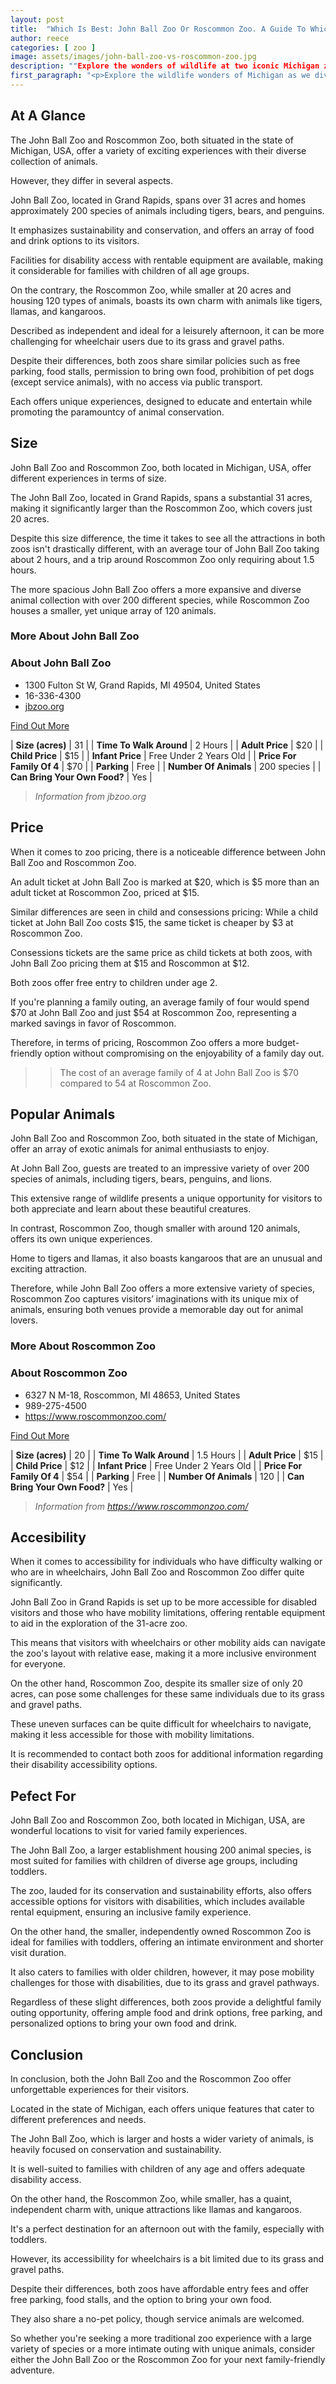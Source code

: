 ```yaml
---
layout: post
title:  "Which Is Best: John Ball Zoo Or Roscommon Zoo. A Guide To Which Is The Best Zoo In Michigan, USA"
author: reece
categories: [ zoo ]
image: assets/images/john-ball-zoo-vs-roscommon-zoo.jpg
description: ""Explore the wonders of wildlife at two iconic Michigan zoos - John Ball Zoo and Roscommon Zoo. This enlightening comparison provides insight into their unique attractions, conservation efforts, and visitor experiences. Navigate your next zoo visit today!""
first_paragraph: "<p>Explore the wildlife wonders of Michigan as we dive into the heart of two prominent zoos: the expansive, family-friendly John Ball Zoo, known for its commitment to conservation and sustainability, and the charming, independently-run Roscommon Zoo, beloved for its toddler-friendly environments.</p><p>From the lion's den at John Ball to the Llama enclosure at Roscommon, feel the passion for wildlife that each zoo exudes.</p><p>Compare the accessibility, attractions, and amenities as we navigate the vastly different terrains and experiences these zoos offer.</p><p>This article is sure to guide your next family adventure and answer your curiosities about these two charismatic zoos, their unique species, and their commitment to providing an unforgettable experience.</p>"
---
```


<div class="overview" markdown="1"> 

## At A Glance 

The John Ball Zoo and Roscommon Zoo, both situated in the state of Michigan, USA, offer a variety of exciting experiences with their diverse collection of animals. 

However, they differ in several aspects. 

John Ball Zoo, located in Grand Rapids, spans over 31 acres and homes approximately 200 species of animals including tigers, bears, and penguins. 

It emphasizes sustainability and conservation, and offers an array of food and drink options to its visitors. 

Facilities for disability access with rentable equipment are available, making it considerable for families with children of all age groups. 

On the contrary, the Roscommon Zoo, while smaller at 20 acres and housing 120 types of animals, boasts its own charm with animals like tigers, llamas, and kangaroos. 

Described as independent and ideal for a leisurely afternoon, it can be more challenging for wheelchair users due to its grass and gravel paths. 

Despite their differences, both zoos share similar policies such as free parking, food stalls, permission to bring own food, prohibition of pet dogs (except service animals), with no access via public transport. 

Each offers unique experiences, designed to educate and entertain while promoting the paramountcy of animal conservation.

</div>
    
    

## Size 

John Ball Zoo and Roscommon Zoo, both located in Michigan, USA, offer different experiences in terms of size. 

The John Ball Zoo, located in Grand Rapids, spans a substantial 31 acres, making it significantly larger than the Roscommon Zoo, which covers just 20 acres. 

Despite this size difference, the time it takes to see all the attractions in both zoos isn't drastically different, with an average tour of John Ball Zoo taking about 2 hours, and a trip around Roscommon Zoo only requiring about 1.5 hours. 

The more spacious John Ball Zoo offers a more expansive and diverse animal collection with over 200 different species, while Roscommon Zoo houses a smaller, yet unique array of 120 animals.
<div class="overview" markdown="1" id="wyntk-john-ball-zoo"> 

### More About John Ball Zoo

<div class="find-out-more" markdown="1">

### About John Ball Zoo

- 1300 Fulton St W, Grand Rapids, MI 49504, United States
- 16-336-4300
- <a href="jbzoo.org">jbzoo.org</a>



<a class="subscribe btn" href="jbzoo.org">Find Out More</a>

</div>


    

| **Size (acres)** | 31 |
| **Time To Walk Around** | 2 Hours |
| **Adult Price** | $20 |
| **Child Price** | $15 |
| **Infant Price** | Free Under 2 Years Old |
| **Price For Family Of 4** | $70 |
| **Parking** | Free |
| **Number Of Animals** | 200 species |
| **Can Bring Your Own Food?** | Yes |


> *Information from jbzoo.org* 



</div>



## Price 

When it comes to zoo pricing, there is a noticeable difference between John Ball Zoo and Roscommon Zoo. 

An adult ticket at John Ball Zoo is marked at $20, which is $5 more than an adult ticket at Roscommon Zoo, priced at $15. 

Similar differences are seen in child and consessions pricing: While a child ticket at John Ball Zoo costs $15, the same ticket is cheaper by $3 at Roscommon Zoo. 

Consessions tickets are the same price as child tickets at both zoos, with John Ball Zoo pricing them at $15 and Roscommon at $12. 

Both zoos offer free entry to children under age 2. 

If you're planning a family outing, an average family of four would spend $70 at John Ball Zoo and just $54 at Roscommon Zoo, representing a marked savings in favor of Roscommon. 

Therefore, in terms of pricing, Roscommon Zoo offers a more budget-friendly option without compromising on the enjoyability of a family day out.

>> The cost of an average family of 4 at John Ball Zoo is $70 compared to 54 at Roscommon Zoo.



## Popular Animals 

John Ball Zoo and Roscommon Zoo, both situated in the state of Michigan, offer an array of exotic animals for animal enthusiasts to enjoy. 

At John Ball Zoo, guests are treated to an impressive variety of over 200 species of animals, including tigers, bears, penguins, and lions. 

This extensive range of wildlife presents a unique opportunity for visitors to both appreciate and learn about these beautiful creatures. 

In contrast, Roscommon Zoo, though smaller with around 120 animals, offers its own unique experiences. 

Home to tigers and llamas, it also boasts kangaroos that are an unusual and exciting attraction. 

Therefore, while John Ball Zoo offers a more extensive variety of species, Roscommon Zoo captures visitors’ imaginations with its unique mix of animals, ensuring both venues provide a memorable day out for animal lovers.
<div class="overview" markdown="1"id="wyntk-roscommon-zoo"> 

### More About Roscommon Zoo

<div class="find-out-more" markdown="1">

### About Roscommon Zoo

- 6327 N M-18, Roscommon, MI 48653, United States
- 989-275-4500
- <a href="https://www.roscommonzoo.com/">https://www.roscommonzoo.com/</a>



<a class="subscribe btn" href="https://www.roscommonzoo.com/">Find Out More</a>

</div>


    

| **Size (acres)** | 20 |
| **Time To Walk Around** | 1.5 Hours |
| **Adult Price** | $15 |
| **Child Price** | $12 |
| **Infant Price** | Free Under 2 Years Old |
| **Price For Family Of 4** | $54 |
| **Parking** | Free |
| **Number Of Animals** | 120 |
| **Can Bring Your Own Food?** | Yes |


> *Information from https://www.roscommonzoo.com/* 



</div>



## Accesibility 

When it comes to accessibility for individuals who have difficulty walking or who are in wheelchairs, John Ball Zoo and Roscommon Zoo differ quite significantly. 

John Ball Zoo in Grand Rapids is set up to be more accessible for disabled visitors and those who have mobility limitations, offering rentable equipment to aid in the exploration of the 31-acre zoo. 

This means that visitors with wheelchairs or other mobility aids can navigate the zoo's layout with relative ease, making it a more inclusive environment for everyone. 

On the other hand, Roscommon Zoo, despite its smaller size of only 20 acres, can pose some challenges for these same individuals due to its grass and gravel paths. 

These uneven surfaces can be quite difficult for wheelchairs to navigate, making it less accessible for those with mobility limitations. 

It is recommended to contact both zoos for additional information regarding their disability accessibility options.

## Pefect For 

John Ball Zoo and Roscommon Zoo, both located in Michigan, USA, are wonderful locations to visit for varied family experiences. 

The John Ball Zoo, a larger establishment housing 200 animal species, is most suited for families with children of diverse age groups, including toddlers. 

The zoo, lauded for its conservation and sustainability efforts, also offers accessible options for visitors with disabilities, which includes available rental equipment, ensuring an inclusive family experience. 

On the other hand, the smaller, independently owned Roscommon Zoo is ideal for families with toddlers, offering an intimate environment and shorter visit duration. 

It also caters to families with older children, however, it may pose mobility challenges for those with disabilities, due to its grass and gravel pathways. 

Regardless of these slight differences, both zoos provide a delightful family outing opportunity, offering ample food and drink options, free parking, and personalized options to bring your own food and drink.

## Conclusion 

In conclusion, both the John Ball Zoo and the Roscommon Zoo offer unforgettable experiences for their visitors. 

Located in the state of Michigan, each offers unique features that cater to different preferences and needs. 

The John Ball Zoo, which is larger and hosts a wider variety of animals, is heavily focused on conservation and sustainability. 

It is well-suited to families with children of any age and offers adequate disability access. 



On the other hand, the Roscommon Zoo, while smaller, has a quaint, independent charm with, unique attractions like llamas and kangaroos. 

It's a perfect destination for an afternoon out with the family, especially with toddlers. 

However, its accessibility for wheelchairs is a bit limited due to its grass and gravel paths. 



Despite their differences, both zoos have affordable entry fees and offer free parking, food stalls, and the option to bring your own food. 

They also share a no-pet policy, though service animals are welcomed. 

So whether you're seeking a more traditional zoo experience with a large variety of species or a more intimate outing with unique animals, consider either the John Ball Zoo or the Roscommon Zoo for your next family-friendly adventure.